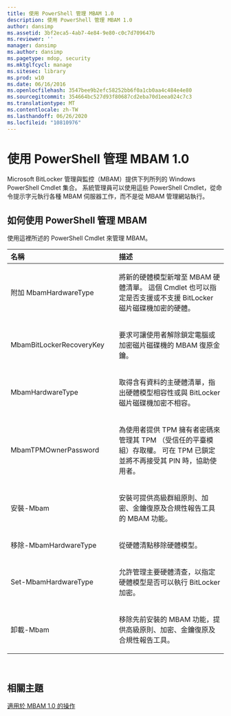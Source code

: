 ```yaml
---
title: 使用 PowerShell 管理 MBAM 1.0
description: 使用 PowerShell 管理 MBAM 1.0
author: dansimp
ms.assetid: 3bf2eca5-4ab7-4e84-9e80-c0c7d709647b
ms.reviewer: ''
manager: dansimp
ms.author: dansimp
ms.pagetype: mdop, security
ms.mktglfcycl: manage
ms.sitesec: library
ms.prod: w10
ms.date: 06/16/2016
ms.openlocfilehash: 3547bee9b2efc58252bb6f0a1cb0aa4c484e4e80
ms.sourcegitcommit: 354664bc527d93f80687cd2eba70d1eea024c7c3
ms.translationtype: MT
ms.contentlocale: zh-TW
ms.lasthandoff: 06/26/2020
ms.locfileid: "10810976"
---
```

# 使用 PowerShell 管理 MBAM 1.0


Microsoft BitLocker 管理與監控（MBAM）提供下列所列的 Windows PowerShell Cmdlet 集合。 系統管理員可以使用這些 PowerShell Cmdlet，從命令提示字元執行各種 MBAM 伺服器工作，而不是從 MBAM 管理網站執行。

## 如何使用 PowerShell 管理 MBAM


使用這裡所述的 PowerShell Cmdlet 來管理 MBAM。

<table>
<colgroup>
<col width="50%" />
<col width="50%" />
</colgroup>
<thead>
<tr class="header">
<th align="left">名稱</th>
<th align="left">描述</th>
</tr>
</thead>
<tbody>
<tr class="odd">
<td align="left"><p>附加 MbamHardwareType</p></td>
<td align="left"><p>將新的硬體模型新增至 MBAM 硬體清單。 這個 Cmdlet 也可以指定是否支援或不支援 BitLocker 磁片磁碟機加密的硬體。</p></td>
</tr>
<tr class="even">
<td align="left"><p>MbamBitLockerRecoveryKey</p></td>
<td align="left"><p>要求可讓使用者解除鎖定電腦或加密磁片磁碟機的 MBAM 復原金鑰。</p></td>
</tr>
<tr class="odd">
<td align="left"><p>MbamHardwareType</p></td>
<td align="left"><p>取得含有資料的主硬體清單，指出硬體模型相容性或與 BitLocker 磁片磁碟機加密不相容。</p></td>
</tr>
<tr class="even">
<td align="left"><p>MbamTPMOwnerPassword</p></td>
<td align="left"><p>為使用者提供 TPM 擁有者密碼來管理其 TPM （受信任的平臺模組）存取權。 可在 TPM 已鎖定並將不再接受其 PIN 時，協助使用者。</p></td>
</tr>
<tr class="odd">
<td align="left"><p>安裝-Mbam</p></td>
<td align="left"><p>安裝可提供高級群組原則、加密、金鑰復原及合規性報告工具的 MBAM 功能。</p></td>
</tr>
<tr class="even">
<td align="left"><p>移除-MbamHardwareType</p></td>
<td align="left"><p>從硬體清點移除硬體模型。</p></td>
</tr>
<tr class="odd">
<td align="left"><p>Set-MbamHardwareType</p></td>
<td align="left"><p>允許管理主要硬體清查，以指定硬體模型是否可以執行 BitLocker 加密。</p></td>
</tr>
<tr class="even">
<td align="left"><p>卸載-Mbam</p></td>
<td align="left"><p>移除先前安裝的 MBAM 功能，提供高級原則、加密、金鑰復原及合規性報告工具。</p></td>
</tr>
</tbody>
</table>

 

## 相關主題


[適用於 MBAM 1.0 的操作](operations-for-mbam-10.md)

 

 





